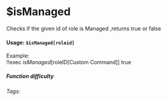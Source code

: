 # $isManaged
Checks if the given id of role is Managed ,returns true or false 

#### Usage: `$isManaged[roleid]`
Example:
<br/>
<discord-messages>
	<discord-message :bot="false" role-color="#ffcc9a" author="Member">
		!!exec $isManaged[$roleID[Custom Command]]
	</discord-message>
	<discord-message :bot="true" role-color="#0099ff" author="Custom Command" avatar="https://media.discordapp.net/avatars/725721249652670555/781224f90c3b841ba5b40678e032f74a.webp">
		true
	</discord-message>
</discord-messages>

##### Function difficulty <Badge type="tip" text="Easy" vertical="middle" /> 
###### Tags:
<Badge type="tip" text="is" vertical="middle" /> 
<Badge type="tip" text="Managed" vertical="middle" /> 